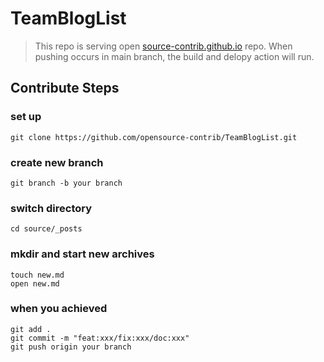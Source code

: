 # TeamBlogList

>  This repo is serving open [source-contrib.github.io](https://github.com/opensource-contrib/opensource-contrib.github.io) repo. When pushing occurs in main branch, the build and delopy action will run.

## Contribute Steps

### set up

```git
git clone https://github.com/opensource-contrib/TeamBlogList.git
```

### create new branch

```
git branch -b your branch
```

### switch directory

```
cd source/_posts
```

### mkdir and start new archives

```
touch new.md
open new.md
```

### when you achieved

```
git add .
git commit -m "feat:xxx/fix:xxx/doc:xxx"
git push origin your branch
```